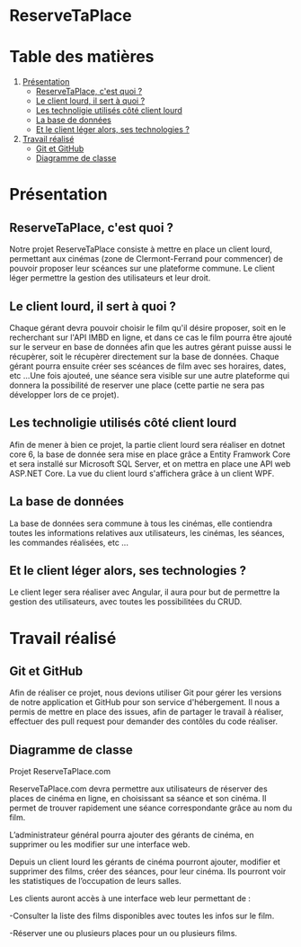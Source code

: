 # ReserveTaPlace

# Table des matières
1. [Présentation](#presentation)
    -  [ReserveTaPlace, c'est quoi ?](#ReserveTaPlace,-c'est-quoi-?)
    -  [Le client lourd, il sert à quoi ?](#Le-client-lourd,-il-sert-à-quoi-?)
    -  [Les technoligie utilisés côté client lourd](#Les-technoligie-utilisés-côté-client-lourd)
    -  [La base de données](#La-base-de-données)
    -  [Et le client léger alors, ses technologies ?](#Et-le-client-léger-alors,-ses-technologies-?)
2. [Travail réalisé](#Travail-réalisé)
    -  [Git et GitHub](#Git-et-GitHub)
    -  [Diagramme de classe](#Diagramme-de-classe)

# Présentation <a name="presentation"></a>

## ReserveTaPlace, c'est quoi ? <a name="ReserveTaPlace,-c'est-quoi-?"></a>

Notre projet ReserveTaPlace consiste à mettre en place un client lourd, permettant aux cinémas (zone de Clermont-Ferrand pour commencer) de pouvoir proposer leur scéances sur une plateforme commune. Le client léger permettre la gestion des utilisateurs et leur droit.

## Le client lourd, il sert à quoi ? <a name="Le-client-lourd,-il-sert-à-quoi-?"></a>

Chaque gérant devra pouvoir choisir le film qu'il désire proposer, soit en le recherchant sur l'API IMBD en ligne, et dans ce cas le film pourra être ajouté sur le serveur en base de données afin que les autres gérant puisse aussi le récupèrer, soit le récupèrer directement sur la base de données.
Chaque gérant pourra ensuite créer ses scéances de film avec ses horaires, dates, etc ...Une fois ajouteé, une séance sera visible sur une autre plateforme qui donnera la possibilité de reserver une place (cette partie ne sera pas développer lors de ce projet). 

## Les technoligie utilisés côté client lourd <a name="Les-technoligie-utilisés-côté-client-lourd"></a>

Afin de mener à bien ce projet, la partie client lourd sera réaliser en dotnet core 6, la base de donnée sera mise en place grâce a Entity Framwork Core et sera installé sur Microsoft SQL Server, et on mettra en place une API web ASP.NET Core. La vue du client lourd s'affichera grâce à un client WPF.

## La base de données <a name="La-base-de-données"></a>

La base de données sera commune à tous les cinémas, elle contiendra toutes les informations relatives aux utilisateurs, les cinémas, les séances, les commandes réalisées, etc ...

## Et le client léger alors, ses technologies ? <a name="Et-le-client-léger-alors,-ses-technologies-?"></a>

Le client leger sera réaliser avec Angular, il aura pour but de permettre la gestion des utilisateurs, avec toutes les possibilitées du CRUD.

# Travail réalisé <a name="Travail-réalisé"></a>

## Git et GitHub <a name="Git-et-GitHub"></a>

Afin de réaliser ce projet, nous devions utiliser Git pour gérer les versions de notre application et GitHub pour son service d'hébergement. Il nous a permis de mettre en place des issues, afin  de partager le travail à réaliser, effectuer des pull request pour demander des contôles du code réaliser.

## Diagramme de classe <a name="Diagramme-de-classe"></a>



Projet ReserveTaPlace.com 

ReserveTaPlace.com devra permettre aux utilisateurs de réserver des places de cinéma en ligne, en choisissant sa séance et son cinéma. Il permet de trouver rapidement une séance correspondante grâce au nom du film.

L’administrateur général pourra ajouter des gérants de cinéma, en supprimer ou les modifier sur une interface web.

Depuis un client lourd les gérants de cinéma pourront ajouter, modifier et supprimer des films, créer des séances, pour leur cinéma. Ils pourront voir les statistiques de l’occupation de leurs salles.

Les clients auront accès à une interface web leur permettant de :

-Consulter la liste des films disponibles avec toutes les infos sur le film.

-Réserver une ou plusieurs places pour un ou plusieurs films.



